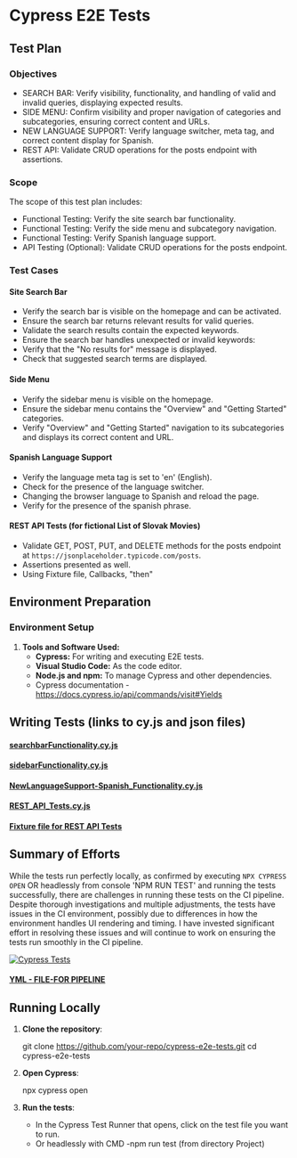 ﻿# Cypress E2E Tests

## Test Plan

### Objectives
- SEARCH BAR: Verify visibility, functionality, and handling of valid and invalid queries, displaying expected results.
- SIDE MENU: Confirm visibility and proper navigation of categories and subcategories, ensuring correct content and URLs.
- NEW LANGUAGE SUPPORT: Verify language switcher, meta tag, and correct content display for Spanish.
- REST API: Validate CRUD operations for the posts endpoint with assertions.

### Scope
The scope of this test plan includes:
- Functional Testing: Verify the site search bar functionality.
- Functional Testing: Verify the side menu and subcategory navigation.
- Functional Testing: Verify Spanish language support.
- API Testing (Optional): Validate CRUD operations for the posts endpoint.

### Test Cases

#### Site Search Bar
- Verify the search bar is visible on the homepage and can be activated.
- Ensure the search bar returns relevant results for valid queries.
- Validate the search results contain the expected keywords.
- Ensure the search bar handles unexpected or invalid keywords:
- Verify that the "No results for" message is displayed.
- Check that suggested search terms are displayed.

#### Side Menu
- Verify the sidebar menu is visible on the homepage.
- Ensure the sidebar menu contains the "Overview" and "Getting Started" categories.
- Verify "Overview" and "Getting Started" navigation to its subcategories and displays its correct content and URL.

#### Spanish Language Support
- Verify the language meta tag is set to 'en' (English).
- Check for the presence of the language switcher.
- Changing the browser language to Spanish and reload the page.
- Verify for the presence of the spanish phrase.

#### REST API Tests (for fictional List of Slovak Movies)
- Validate GET, POST, PUT, and DELETE methods for the posts endpoint at `https://jsonplaceholder.typicode.com/posts`.
- Assertions presented as well.
- Using Fixture file, Callbacks, "then" 

  
## Environment Preparation

### Environment Setup

1. **Tools and Software Used:**
   - **Cypress:** For writing and executing E2E tests.
   - **Visual Studio Code:** As the code editor.
   - **Node.js and npm:** To manage Cypress and other dependencies.
   - Cypress documentation -https://docs.cypress.io/api/commands/visit#Yields

## Writing Tests (links to cy.js and json files)


#### [searchbarFunctionality.cy.js](https://github.com/Peter-QA-testing-Journey/PANTHEON/blob/main/cypress/e2e/1-searchbarFunctionality.cy.js)
#### [sidebarFunctionality.cy.js](https://github.com/Peter-QA-testing-Journey/PANTHEON/blob/main/cypress/e2e/2-sidebarFunctionality.cy.js)
#### [NewLanguageSupport-Spanish_Functionality.cy.js](https://github.com/Peter-QA-testing-Journey/PANTHEON/blob/main/cypress/e2e/3-NewLanguageSupport-Spanish_Functionality.cy.js)
#### [REST_API_Tests.cy.js](https://github.com/Peter-QA-testing-Journey/PANTHEON/blob/main/cypress/e2e/4-%20REST_API_Tests.cy.js)
#### [Fixture file for REST API Tests](https://github.com/Peter-QA-testing-Journey/PANTHEON/blob/main/cypress/fixtures/movies.json)

## Summary of Efforts

While the tests run perfectly locally, as confirmed by executing     `NPX CYPRESS OPEN`    OR headlessly from console     'NPM RUN TEST'      and running the tests successfully, there are challenges in running these tests on the CI pipeline. Despite thorough investigations and multiple adjustments, the tests have issues in the CI environment, possibly due to differences in how the environment handles UI rendering and timing. 
I have invested significant effort in resolving these issues and will continue to work on ensuring the tests run smoothly in the CI pipeline.

[![Cypress Tests](https://github.com/Peter-QA-testing-Journey/PANTHEON/actions/workflows/main.yml/badge.svg)](https://github.com/Peter-QA-testing-Journey/PANTHEON/actions/workflows/main.yml)

#### [YML - FILE-FOR PIPELINE](https://github.com/Peter-QA-testing-Journey/PANTHEON/blob/main/.github/workflows/main.yml)

## Running Locally
1. **Clone the repository**:
 
   git clone https://github.com/your-repo/cypress-e2e-tests.git
   cd cypress-e2e-tests
   

2. **Open Cypress**:

   npx cypress open

3. **Run the tests**:
   - In the Cypress Test Runner that opens, click on the test file you want to run.
   - Or headlessly with CMD -npm run test (from directory Project)




